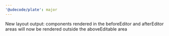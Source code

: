 ```yaml
---
'@udecode/plate': major
---
```


New layout output: components rendered in the beforeEditor and afterEditor areas will now be rendered outside the aboveEditable area
